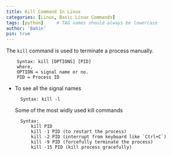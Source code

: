 ```yaml
---
title: Kill Command In Linux
categories: [Linux, Basic Linux Commands]
tags: [python]     # TAG names should always be lowercase
author: 'Babin'
pin: true
---
```

The `kill` command is used to terminate a process manually. 
```
    Syntax: kill [OPTIONS] [PID]
    where,
    OPTION = signal name or no.
    PID = Process ID
```

- To see all the signal names
  ```
    Syntax: kill -l
  ```
  Some of the most widly used kill commands
  ```
    Syntax:
        kill PID
        kill -1 PID (to restart the process)
        kill -2 PID (interrupt from keyboard like `Ctrl+C`)
        kill -9 PID (forcefully terminate the process)
        kill -15 PID (kill process gracefully)
  ```

  